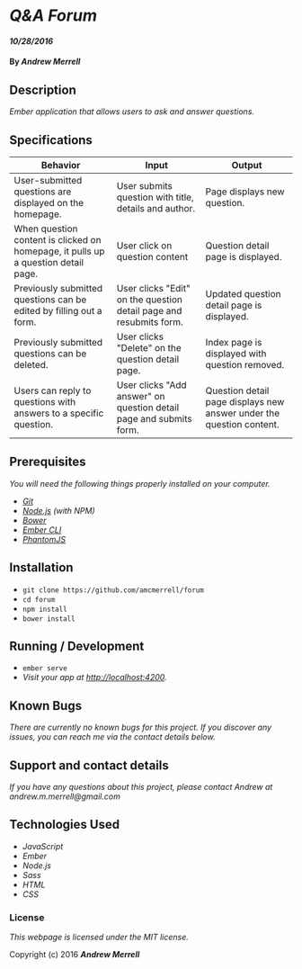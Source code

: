 # _Q&A Forum_

#### _10/28/2016_

#### By _**Andrew Merrell**_

## Description

_Ember application that allows users to ask and answer questions._

## Specifications

| Behavior         | Input         | Output         |
|------------------|---------------|----------------|
| User-submitted questions are displayed on the homepage. | User submits question with title, details and author. | Page displays new question. |
| When question content is clicked on homepage, it pulls up a question detail page. | User click on question content | Question detail page is displayed. |
| Previously submitted questions can be edited by filling out a form. | User clicks "Edit" on the question detail page and resubmits form. | Updated question detail page is displayed. |
| Previously submitted questions can be deleted. | User clicks "Delete" on the question detail page. | Index page is displayed with question removed. |
| Users can reply to questions with answers to a specific question. | User clicks "Add answer" on question detail page and submits form. | Question detail page displays new answer under the question content. |

## Prerequisites

_You will need the following things properly installed on your computer._

* _[Git](http://git-scm.com/)_
* _[Node.js](http://nodejs.org/) (with NPM)_
* _[Bower](http://bower.io/)_
* _[Ember CLI](http://ember-cli.com/)_
* _[PhantomJS](http://phantomjs.org/)_

## Installation

* `git clone https://github.com/amcmerrell/forum`
* `cd forum`
* `npm install`
* `bower install`

## Running / Development

* `ember serve`
* _Visit your app at [http://localhost:4200](http://localhost:4200)._

## Known Bugs
_There are currently no known bugs for this project. If you discover any issues, you can reach me via the contact details below._

## Support and contact details
_If you have any questions about this project, please contact Andrew at andrew.m.merrell@gmail.com_

## Technologies Used
* _JavaScript_
* _Ember_
* _Node.js_
* _Sass_
* _HTML_
* _CSS_

### License

*This webpage is licensed under the MIT license.*

Copyright (c) 2016 **_Andrew Merrell_**
